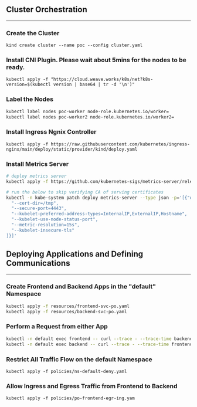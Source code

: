 
## Cluster Orchestration
---

### Create the Cluster
`kind create cluster --name poc --config cluster.yaml`

### Install CNI Plugin. Please wait about 5mins for the nodes to be ready.
`kubectl apply -f "https://cloud.weave.works/k8s/net?k8s-version=$(kubectl version | base64 | tr -d '\n')"`

### Label the Nodes
```bash
kubectl label nodes poc-worker node-role.kubernetes.io/worker=
kubectl label nodes poc-worker2 node-role.kubernetes.io/worker2=
```

### Install Ingress Ngnix Controller
`kubectl apply -f https://raw.githubusercontent.com/kubernetes/ingress-nginx/main/deploy/static/provider/kind/deploy.yaml`

### Install Metrics Server
```bash
# deploy metrics server
kubectl apply -f https://github.com/kubernetes-sigs/metrics-server/releases/latest/download/components.yaml

# run the below to skip verifying CA of serving certificates
kubectl -n kube-system patch deploy metrics-server --type json -p='[{"op": "add", "path": "/spec/template/spec/containers/0/args", "value": [
  "--cert-dir=/tmp",
  "--secure-port=4443",
  "--kubelet-preferred-address-types=InternalIP,ExternalIP,Hostname",
  "--kubelet-use-node-status-port",
  "--metric-resolution=15s",
  "--kubelet-insecure-tls"
]}]'
```

## Deploying Applications and Defining Communications
---

### Create Frontend and Backend Apps in the "default" Namespace
```bash
kubectl apply -f resources/frontend-svc-po.yaml
kubectl apply -f resources/backend-svc-po.yaml
```

### Perform a Request from either App
```bash
kubectl -n default exec frontend -- curl --trace - --trace-time backend
kubectl -n default exec backend -- curl --trace - --trace-time frontend
```

### Restrict All Traffic Flow on the default Namespace
`kubectl apply -f policies/ns-default-deny.yaml`

### Allow Ingress and Egress Traffic from Frontend to Backend
`kubectl apply -f policies/po-frontend-egr-ing.yam`